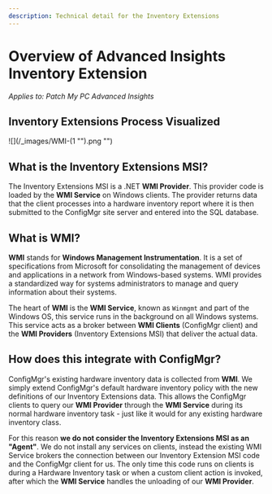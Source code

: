 ```yaml
---
description: Technical detail for the Inventory Extensions
---
```


# Overview of Advanced Insights Inventory Extension

_Applies to: Patch My PC Advanced Insights_

## Inventory Extensions Process Visualized

!\[]\(/\_images/WMI-(1 "").png "")

## What is the Inventory Extensions MSI?

The Inventory Extensions MSI is a .NET **WMI Provider**. This provider code is loaded by the **WMI Service** on Windows clients. The provider returns data that the client processes into a hardware inventory report where it is then submitted to the ConfigMgr site server and entered into the SQL database.

## What is WMI?

**WMI** stands for **Windows Management Instrumentation**. It is a set of specifications from Microsoft for consolidating the management of devices and applications in a network from Windows-based systems. WMI provides a standardized way for systems administrators to manage and query information about their systems.

The heart of **WMI** is the **WMI Service**, known as `Winmgmt` and part of the Windows OS, this service runs in the background on all Windows systems. This service acts as a broker between **WMI Clients** (ConfigMgr client) and the **WMI Providers** (Inventory Extensions MSI) that deliver the actual data.

## How does this integrate with ConfigMgr?

ConfigMgr's existing hardware inventory data is collected from **WMI**. We simply extend ConfigMgr's default hardware inventory policy with the new definitions of our Inventory Extensions data. This allows the ConfigMgr clients to query our **WMI Provider** through the **WMI Service** during its normal hardware inventory task - just like it would for any existing hardware inventory class.

For this reason **we do not consider the Inventory Extensions MSI as an "Agent"**. We do not install any services on clients, instead the existing WMI Service brokers the connection between our Inventory Extension MSI code and the ConfigMgr client for us. The only time this code runs on clients is during a Hardware Inventory task or when a custom client action is invoked, after which the **WMI Service** handles the unloading of our **WMI Provider**.
